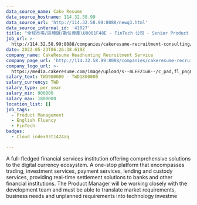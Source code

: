 ```yaml
---
data_source_name: Cake Resume
data_source_hostname: 114.32.58.99
data_source_url: 'http://114.32.58.99:8088/newq3.html'
data_source_internal_id: '41027'
title: "全球市場/區塊鏈/數位資產\U0001F48E - FinTech 公司 - Senior Product Manager - AC"
job_url: >-
  http://114.32.58.99:8088/companies/cakeresume-recruitment-consulting/jobs/d359f0
date: 2022-05-23T06:26:38.619Z
company_name: CakeResume Headhunting Recruitment Service
company_page_url: 'http://114.32.58.99:8088/companies/cakeresume-recruitment-consulting'
company_logo_url: >-
  https://media.cakeresume.com/image/upload/s--mLEE21uB--/c_pad,fl_png8,h_200,w_200/v1620881212/vdbipassrdfr8omwzeq6.png
salary_text: TWD900000 - TWD1800000
salary_currency: TWD
salary_type: per_year
salary_min: 900000
salary_max: 1800000
location_list: []
job_tags:
  - Product Management
  - English Fluency
  - FinTech
badges:
  - Cloud index03t1424aq

---
```


A full-fledged financial services institution offering comprehensive solutions to the digital currency ecosystem. A one-stop platform that encompasses trading, investment services, payment services, lending and custody services, providing real-time settlement solutions to banks and other financial institutions. The Product Manager will be working closely with the development team and must be able to translate market requirements, business needs and unplanned requirements into technology investme